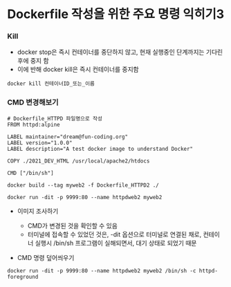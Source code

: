 # Dockerfile 작성을 위한 주요 명령 익히기3

### Kill

- docker stop은 즉시 컨테이너를 중단하지 않고, 현재 실행중인 단계까지는 기다린 후에 중지 함
- 이에 반해 docker kill은 즉시 컨테이너를 중지함

```docker
docker kill 컨테이너ID_또는_이름
```

### CMD 변경해보기

```docker
# Dockerfile_HTTPD 파일명으로 작성
FROM httpd:alpine

LABEL maintainer="dream@fun-coding.org"
LABEL version="1.0.0"
LABEL description="A test docker image to understand Docker"

COPY ./2021_DEV_HTML /usr/local/apache2/htdocs

CMD ["/bin/sh"]

docker build --tag myweb2 -f Dockerfile_HTTPD2 ./

docker run -dit -p 9999:80 --name httpdweb2 myweb2

```

- 이미지 조사하기
    - CMD가 변경된 것을 확인할 수 있음
    - 터미널에 접속할 수 있었던 것은, -dit 옵션으로 터미널로 연결된 채로, 컨테이너 실행시 /bin/sh 프로그램이 실해되면서, 대기 상태로 되었기 때문

- CMD 명령 덮어씌우기

```docker
docker run -dit -p 9999:80 --name httpdweb2 myweb2 /bin/sh -c httpd-foreground
```